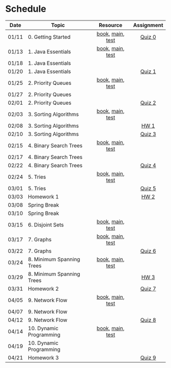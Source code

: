 # Schedule

| Date | Topic | Resource |       Assignment       |
|:---:|---|:---:|:----------------------:|
|01/11| 0. Getting Started | [book](https://emory.gitbook.io/dsa-java/getting-started), [main](../src/main/java/edu/emory/cs/utils), [test](../src/test/java/edu/emory/cs/utils) | [Quiz 0](quiz/quiz.md) |
|01/13| 1. Java Essentials | [book](https://emory.gitbook.io/dsa-java/java-essentials), [main](../src/main/java/edu/emory/cs/algebraic), [test](../src/test/java/edu/emory/cs/algebraic) |                        |
|01/18| 1. Java Essentials | |                        |
|01/20| 1. Java Essentials | |       [Quiz 1]()       |
|01/25| 2. Priority Queues | [book](https://emory.gitbook.io/dsa-java/priority-queues), [main](../src/main/java/edu/emory/cs/queue), [test](../src/test/java/edu/emory/cs/queue) |                        |
|01/27| 2. Priority Queues | |                        |
|02/01| 2. Priority Queues | |       [Quiz 2]()       |
|02/03| 3. Sorting Algorithms | [book](https://emory.gitbook.io/dsa-java/sorting-algorithms), [main](../src/main/java/edu/emory/cs/sort), [test](../src/test/java/edu/emory/cs/sort) |                        |
|02/08| 3. Sorting Algorithms | |        [HW 1]()        |
|02/10| 3. Sorting Algorithms | |       [Quiz 3]()       |
|02/15| 4. Binary Search Trees | [book](https://emory.gitbook.io/dsa-java/binary-search-trees), [main](../src/main/java/edu/emory/cs/tree), [test](../src/test/java/edu/emory/cs/tree)  |                        | 
|02/17| 4. Binary Search Trees | |                        |
|02/22| 4. Binary Search Trees | |       [Quiz 4]()       |
|02/24| 5. Tries | [book](https://emory.gitbook.io/dsa-java/tries), [main](../src/main/java/edu/emory/cs/trie), [test](../src/test/java/edu/emory/cs/trie) |                        |
|03/01| 5. Tries | |       [Quiz 5]()       |
|03/03| Homework 1 | |        [HW 2]()        |
|03/08| Spring Break | |                        |
|03/10| Spring Break | |                        |
|03/15| 6. Disjoint Sets | [book](https://emory.gitbook.io/dsa-java/disjoint-sets), [main](../src/main/java/edu/emory/cs/set), [test](../src/test/java/edu/emory/cs/set) |                        |
|03/17| 7. Graphs | [book](https://emory.gitbook.io/dsa-java/graphs), [main](../src/main/java/edu/emory/cs/graph), [test](../src/test/java/edu/emory/cs/graph) |                        |
|03/22| 7. Graphs |  |       [Quiz 6]()       |
|03/24| 8. Minimum Spanning Trees | [book](https://emory.gitbook.io/dsa-java/minimum-spanning-trees), [main](../src/main/java/edu/emory/cs/graph/span), [test](../src/test/java/edu/emory/cs/graph/span) |                        |
|03/29| 8. Minimum Spanning Trees | |        [HW 3]()        |
|03/31| Homework 2 | |       [Quiz 7]()       |
|04/05| 9. Network Flow | [book](https://emory.gitbook.io/dsa-java/network-flow), [main](../src/main/java/edu/emory/cs/graph/flow), [test](../src/test/java/edu/emory/cs/graph/flow) |                        |
|04/07| 9. Network Flow | |                        |
|04/12| 9. Network Flow |  |       [Quiz 8]()       |
|04/14| 10. Dynamic Programming | [book](https://emory.gitbook.io/dsa-java/dynamic-programming), [main](../src/main/java/edu/emory/cs/dynamic), [test](../src/test/java/edu/emory/cs/dynamic) |                        |
|04/19| 10. Dynamic Programming | |                        |
|04/21| Homework 3 | |       [Quiz 9]()       |

<!--  -->
<!-- Shortest Path Algorithms]() | [md, [pdf](shortest_path_algorithms.pdf), [main](../src/main/java/edu/emory/cs/graph/path/) | [quiz 8](quiz0.md#quiz-8) | -->
<!-- HW1: 2/24, HW2: 3/22, HW3: 4/14  -->
